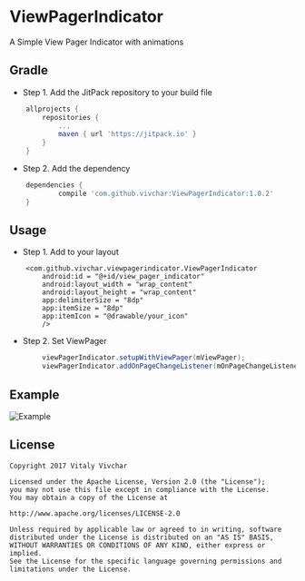 # ViewPagerIndicator

A Simple View Pager Indicator with animations

## Gradle

* Step 1. Add the JitPack repository to your build file

```gradle
	allprojects {
		repositories {
			...
			maven { url 'https://jitpack.io' }
		}
	}
```

* Step 2. Add the dependency

```gradle
	dependencies {
	        compile 'com.github.vivchar:ViewPagerIndicator:1.0.2'
	}
```

## Usage

* Step 1. Add to your layout

```
	<com.github.vivchar.viewpagerindicator.ViewPagerIndicator
		android:id = "@+id/view_pager_indicator"
		android:layout_width = "wrap_content"
		android:layout_height = "wrap_content"
		app:delimiterSize = "8dp"
		app:itemSize = "8dp"
		app:itemIcon = "@drawable/your_icon"
		/>
```

* Step 2. Set ViewPager

``` java
		viewPagerIndicator.setupWithViewPager(mViewPager);
		viewPagerIndicator.addOnPageChangeListener(mOnPageChangeListener);
```

## Example

![Example](https://github.com/vivchar/ViewPagerIndicator/blob/master/example.gif)

## License

    Copyright 2017 Vitaly Vivchar

    Licensed under the Apache License, Version 2.0 (the "License");
    you may not use this file except in compliance with the License.
    You may obtain a copy of the License at

    http://www.apache.org/licenses/LICENSE-2.0

    Unless required by applicable law or agreed to in writing, software
    distributed under the License is distributed on an "AS IS" BASIS,
    WITHOUT WARRANTIES OR CONDITIONS OF ANY KIND, either express or implied.
    See the License for the specific language governing permissions and
    limitations under the License.
